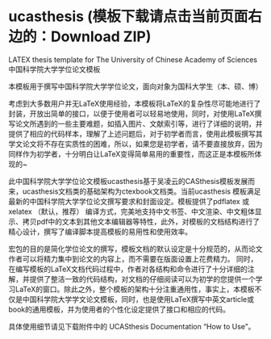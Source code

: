ucasthesis (模板下载请点击当前页面右边的：Download ZIP)
==========

LATEX thesis template for The University of Chinese Academy of Sciences 中国科学院大学学位论文模板
 
本模板用于撰写中国科学院大学学位论文，面向对象为国科大学生（本、硕、博）

考虑到大多数用户并无LaTeX使用经验，本模板将LaTeX的复杂性尽可能地进行了封装，开放出简单的接口，以便于使用者可以轻易地使用，同时，对使用LaTeX撰写论文所遇到的一些主要难题，如插入图片、文献索引等，进行了详细的说明，并提供了相应的代码样本，理解了上述问题后，对于初学者而言，使用此模板撰写其学文论文将不存在实质性的困难，所以，如果您是初学者，请不要直接放弃，因为同样作为初学者，十分明白让LaTeX变得简单易用的重要性，而这正是本模板所体现的~

此中国科学院大学学位论文模板ucasthesis基于吴凌云的CASthesis模板发展而来，ucasthesis文档类的基础架构为ctexbook文档类。当前ucasthesis 模板满足最新的中国科学院大学学位论文撰写要求和封面设定。模板提供了pdflatex 或xelatex （默认，推荐） 编译方式，完美地支持中文书签、中文渲染、中文粗体显示、拷贝pdf中的文本到其他文本编辑器等特性，此外，对模板的文档结构进行了精心设计，撰写了编译脚本提高模板的易用性和使用效率。

宏包的目的是简化学位论文的撰写，模板文档的默认设定是十分规范的，从而论文作者可以将精力集中到论文的内容上，而不需要在版面设置上花费精力。 同时，在编写模板的LaTeX文档代码过程中，作者对各结构和命令进行了十分详细的注解，并提供了整洁一致的代码结构，对文档的仔细阅读可以为初学的您提供一个学习LaTeX的窗口。除此之外，整个模板的架构十分注重通用性，事实上，本模板不仅是中国科学院大学学文论文模板，同时，也是使用LaTeX撰写中英文article或book的通用模板，并为使用者的个性化设定提供了接口和相应的代码。

具体使用细节请见下载附件中的 UCASthesis Documentation “How to Use”。
